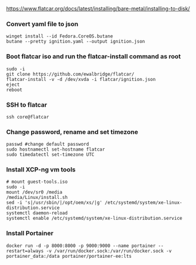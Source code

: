 https://www.flatcar.org/docs/latest/installing/bare-metal/installing-to-disk/

### Convert yaml file to json
~~~
winget install --id Fedora.CoreOS.butane
butane --pretty ignition.yaml --output ignition.json
~~~

### Boot flatcar iso and run the flatcar-install command as root
~~~
sudo -i
git clone https://github.com/ewalbridge/flatcar/
flatcar-install -v -d /dev/xvda -i flatcar/ignition.json
eject
reboot
~~~

### SSH to flatcar
~~~
ssh core@flatcar
~~~

### Change password, rename and set timezone
~~~
passwd #change default password
sudo hostnamectl set-hostname flatcar
sudo timedatectl set-timezone UTC
~~~

### Install XCP-ng vm tools
~~~
# mount guest-tools.iso
sudo -i
mount /dev/sr0 /media
/media/Linux/install.sh
sed -i 's|/usr/sbin/|/opt/oem/xs/|g' /etc/systemd/system/xe-linux-distribution.service
systemctl daemon-reload
systemctl enable /etc/systemd/system/xe-linux-distribution.service
~~~

### Install Portainer
~~~
docker run -d -p 8000:8000 -p 9000:9000 --name portainer --restart=always -v /var/run/docker.sock:/var/run/docker.sock -v portainer_data:/data portainer/portainer-ee:lts
~~~
